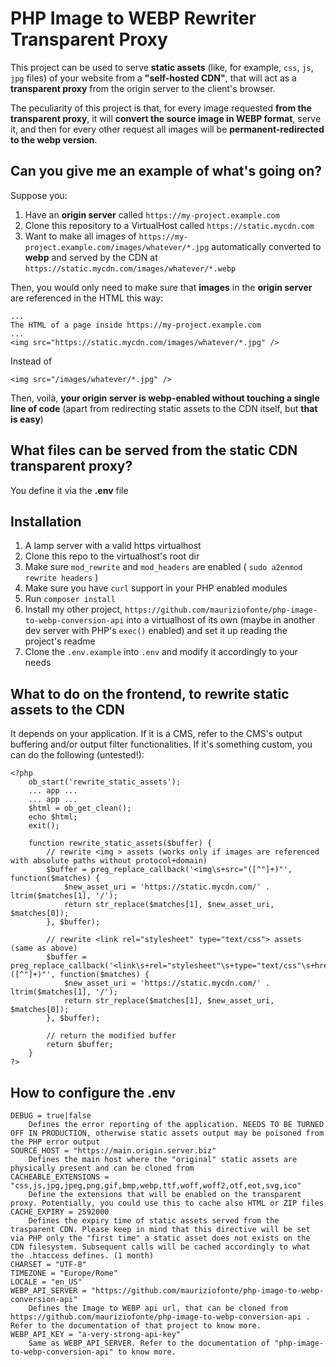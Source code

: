 # PHP Image to WEBP Rewriter Transparent Proxy

This project can be used to serve **static assets** (like, for example, `css`, `js`, `jpg` files) of your website from a **"self-hosted CDN"**, that will act as a **transparent proxy** from the origin server to the client's browser.

The peculiarity of this project is that, for every image requested **from the transparent proxy**, it will **convert the source image in WEBP format**, serve it, and then for every other request all images will be **permanent-redirected to the webp version**.

## Can you give me an example of what's going on?

Suppose you:

1. Have an **origin server** called `https://my-project.example.com`
2. Clone this repository to a VirtualHost called `https://static.mycdn.com`
3. Want to make all images of `https://my-project.example.com/images/whatever/*.jpg` automatically converted to **webp** and served by the CDN at `https://static.mycdn.com/images/whatever/*.webp`

Then, you would only need to make sure that **images** in the **origin server** are referenced in the HTML this way:

```
...
The HTML of a page inside https://my-project.example.com
...
<img src="https://static.mycdn.com/images/whatever/*.jpg" />
```

Instead of

```
<img src="/images/whatever/*.jpg" />
```

Then, voilà, **your origin server is webp-enabled without touching a single line of code** (apart from redirecting static assets to the CDN itself, but **that is easy**)

## What files can be served from the static CDN transparent proxy?

You define it via the **.env** file

## Installation

1.  A lamp server with a valid https virtualhost
2.  Clone this repo to the virtualhost's root dir
3.  Make sure `mod_rewrite` and `mod_headers` are enabled ( `sudo a2enmod rewrite headers` )
4.  Make sure you have `curl` support in your PHP enabled modules
5.  Run `composer install`
6.  Install my other project, `https://github.com/mauriziofonte/php-image-to-webp-conversion-api` into a virtualhost of its own (maybe in another dev server with PHP's `exec()` enabled) and set it up reading the project's readme
7.  Clone the `.env.example` into `.env` and modify it accordingly to your needs

## What to do on the frontend, to rewrite static assets to the CDN

It depends on your application. If it is a CMS, refer to the CMS's output buffering and/or output filter functionalities. If it's something custom, you can do the following (untested!):

```
<?php
    ob_start('rewrite_static_assets');
    ... app ...
    ... app ...
    $html = ob_get_clean();
    echo $html;
    exit();

    function rewrite_static_assets($buffer) {
        // rewrite <img > assets (works only if images are referenced with absolute paths without protocol+domain)
        $buffer = preg_replace_callback('<img\s+src="([^"]+)"', function($matches) {
            $new_asset_uri = 'https://static.mycdn.com/' . ltrim($matches[1], '/');
            return str_replace($matches[1], $new_asset_uri, $matches[0]);
        }, $buffer);

        // rewrite <link rel="stylesheet" type="text/css"> assets (same as above)
        $buffer = preg_replace_callback('<link\s+rel="stylesheet"\s+type="text/css"\s+href="([^"]+)"', function($matches) {
            $new_asset_uri = 'https://static.mycdn.com/' . ltrim($matches[1], '/');
            return str_replace($matches[1], $new_asset_uri, $matches[0]);
        }, $buffer);

        // return the modified buffer
        return $buffer;
    }
?>
```

## How to configure the .env

```
DEBUG = true|false
    Defines the error reporting of the application. NEEDS TO BE TURNED OFF IN PRODUCTION, otherwise static assets output may be poisoned from the PHP error output
SOURCE_HOST = "https://main.origin.server.biz"
    Defines the main host where the "original" static assets are physically present and can be cloned from
CACHEABLE_EXTENSIONS = "css,js,jpg,jpeg,png,gif,bmp,webp,ttf,woff,woff2,otf,eot,svg,ico"
    Define the extensions that will be enabled on the transparent proxy. Potentially, you could use this to cache also HTML or ZIP files
CACHE_EXPIRY = 2592000
    Defines the expiry time of static assets served from the trasparent CDN. Please keep in mind that this directive will be set via PHP only the "first time" a static asset does not exists on the CDN filesystem. Subsequent calls will be cached accordingly to what the .htaccess defines. (1 month)
CHARSET = "UTF-8"
TIMEZONE = "Europe/Rome"
LOCALE = "en_US"
WEBP_API_SERVER = "https://github.com/mauriziofonte/php-image-to-webp-conversion-api"
    Defines the Image to WEBP api url, that can be cloned from https://github.com/mauriziofonte/php-image-to-webp-conversion-api . Refer to the documentation of that project to know more.
WEBP_API_KEY = "a-very-strong-api-key"
    Same as WEBP_API_SERVER. Refer to the documentation of "php-image-to-webp-conversion-api" to know more.
```
